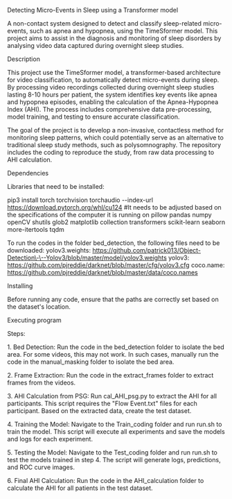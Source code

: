 Detecting Micro-Events in Sleep using a Transformer model

A non-contact system designed to detect and classify sleep-related
micro-events, such as apnea and hypopnea, using the TimeSformer model.
This project aims to assist in the diagnosis and monitoring of sleep
disorders by analysing video data captured during overnight sleep
studies.

Description

This project use the TimeSformer model, a transformer-based architecture
for video classification, to automatically detect micro-events during
sleep. By processing video recordings collected during overnight sleep
studies lasting 8-10 hours per patient, the system identifies key events
like apnea and hypopnea episodes, enabling the calculation of the
Apnea-Hypopnea Index (AHI). The process includes comprehensive data
pre-processing, model training, and testing to ensure accurate
classification.

The goal of the project is to develop a non-invasive, contactless method
for monitoring sleep patterns, which could potentially serve as an
alternative to traditional sleep study methods, such as polysomnography.
The repository includes the coding to reproduce the study, from raw data
processing to AHI calculation.

Dependencies

Libraries that need to be installed:

pip3 install torch torchvision torchaudio \--index-url
https://download.pytorch.org/whl/cu124 #It needs to be adjusted based on
the specifications of the computer it is running on pillow pandas numpy
openCV shutils glob2 matplotlib collection transformers scikit-learn
seaborn more-itertools tqdm

To run the codes in the folder bed_detection, the following files need
to be downloaded: yolov3.weights:
https://github.com/patrick013/Object-Detection\-\--Yolov3/blob/master/model/yolov3.weights
yolov3: https://github.com/pjreddie/darknet/blob/master/cfg/yolov3.cfg
coco.name:
https://github.com/pjreddie/darknet/blob/master/data/coco.names

Installing

Before running any code, ensure that the paths are correctly set based
on the dataset\'s location.

Executing program

Steps:

1\. Bed Detection: Run the code in the bed_detection folder to isolate
the bed area. For some videos, this may not work. In such cases,
manually run the code in the manual_masking folder to isolate the bed
area.

2\. Frame Extraction: Run the code in the extract_frames folder to
extract frames from the videos.

3\. AHI Calculation from PSG: Run cal_AHI_psg.py to extract the AHI for
all participants. This script requires the \"Flow Event.txt\" files for
each participant. Based on the extracted data, create the test dataset.

4\. Training the Model: Navigate to the Train_coding folder and run
run.sh to train the model. This script will execute all experiments and
save the models and logs for each experiment.

5\. Testing the Model: Navigate to the Test_coding folder and run run.sh
to test the models trained in step 4. The script will generate logs,
predictions, and ROC curve images.

6\. Final AHI Calculation: Run the code in the AHI_calculation folder to
calculate the AHI for all patients in the test dataset.
